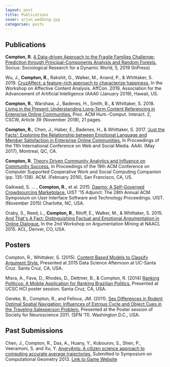 ```yaml
---
layout: post
title: Publications
cover: arjun_wedding.jpg
categories: posts
---
```


## Publications

**Compton, R.** [A Data-driven Approach to the Fragile Families Challenge: Prediction through Principal-Components Analysis and Random Forests.](https://users.soe.ucsc.edu/~rcompton/Papers/DataDriven_FFChallenge.pdf) Socius: Sociological Research for a Dynamic World, 5, 2019 (InPress)

Wu, J., **Compton, R.**, Rakshit, G., Walker, M., Anand, P., & Whittaker, S. 2019. [CruzAffect: a feature-rich approach to characterize happiness.](https://arxiv.org/abs/1902.06024) In the Workshop on Affective Content Analysis. AffCon. 2019, Association for the Advancement of Artificial Intelligence (AAAI) (January 2019), Hawaii, US.

**Compton, R.**, Warshaw, J., Badenes, H., Smith, B., & Whittaker, S. 2018. [Living in the Present: Understanding Long-Term Content Referencing in Enterprise Online Communities.](https://users.soe.ucsc.edu/~rcompton/Papers/cscw039-comptonA.pdf) Proc. ACM Hum.-Comput. Interact. 2, CSCW, Article 39 (November 2018), 21 pages. 

**Compton, R.**, Chen, J., Haber, E., Badenes, H., & Whittaker, S. 2017. [‘Just the Facts’: Exploring the Relationship between Emotional Language and Member Satisfaction in Enterprise Online Communities.](https://aaai.org/ocs/index.php/ICWSM/ICWSM17/paper/view/15664) In Proceedings of the 11th International Conference on Web and Social Media. AAAI. (May 2017), Montreal, QC, CA.

**Compton, R.** [Theory Driven Community Analytics and Influence on Community Success.](https://doi.org/10.1145/2818052.2874355) In Proceedings of the 19th ACM Conference on Computer Supported Cooperative Work and Social Computing Companion (pp. 135-138). ACM. (February 2016), San Francisco, CA, US.

Gaikwad, S. ... , **Compton, R.**, et al. 2015. [Daemo: A Self-Governed Crowdsourcing Marketplace.](https://doi.org/10.1145/2815585.2815739) UIST '15 Adjunct: The 28th Annual ACM Symposium on User Interface Software and Technology Proceedings. UIST. (November 2015) Charlotte, NC, USA.

Oraby, S., Reed, L., **Compton, R.**, Riloff, E., Walker, M., & Whittaker, S. 2015. [And That's A Fact: Distinguishing Factual and Emotional Argumentation in Online Dialogue.](https://arxiv.org/abs/1709.05295) In the 2nd Workshop on Argumentation Mining at NAACL 2015. ACL, Denver, CO, USA.

## Posters

Compton, R., Whittaker, S. (2015). [Content Based Models to Classify Argument Style.](https://users.soe.ucsc.edu/~rcompton/Posters/Content%20Models%20for%20Argment%20classification-poster.jpg) Presented at 2015 Data Science Afternoon at UC-Santa Cruz. Santa Cruz, CA, USA.

Misra, A., Fava, D., Rhodes, D., Dettmer, B., & Compton, R. (2014) [Ranking Politicos: A Mobile Application for Ranking Brazilian Politics.](https://users.soe.ucsc.edu/~rcompton/Posters/RankingPoliticos.jpg) Presented at UCSC HCI poster session. Santa Cruz, CA, USA.

Gereke, B., Compton, R., and Fellous, JM. (2011). [Sex Differences in Rodent Optimal Spatial Navigation: Influences of Estrous Cycle and Object Cues in the Traveling Salesperson Problem.](http://amygdala.psychdept.arizona.edu/posters/SFN2011Poster_TSP.pdf) Presented at the Poster session of Society for Neuroscience 2011. (SFN '11). Washington D.C., USA.


## Past Submissions

Chen, J., Compton, R., Das, A., Huany, Y., Kobourov, S., Shen, P., Veeramoni, S. and Xu, Y. [AngryAnts: A citizen science approach to computing accurate average trajectories.](https://arxiv.org/abs/1212.0935v1) Submitted to Symposium on Computational Geometry 2013. [Link to Game Website](http://cgi.cs.arizona.edu/projects/angryants/)

